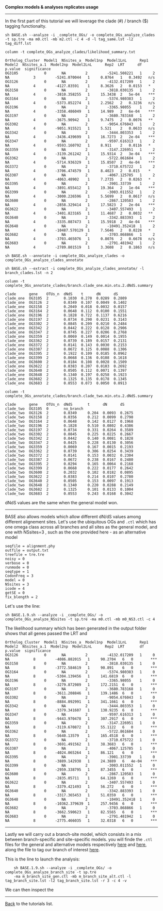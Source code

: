 **Complex models & analyses replicates usage**

---


In the first part of this tutorial we will leverage the clade (#) / branch ($) tagging functionalty.

```sh BASE.sh --analyze -i _complete_OGs/ -o complete_OGs_analyze_clades -t sp.tre -ma m0.ctl -mb m2.ctl -c 4 -d -l tag_same.lst -l2 tag_diff.lst```

```
column -t complete_OGs_analyze_clades/likelihood_summary.txt
```

```
Ortholog_Cluster  Model1  NSsites_a  Model1np  Model1LnL      Rep1  Model2  NSsites_a.1  Model2np  Model2LnL      Rep2  LRT      df  p.value  significance
OG3105            0       NA         2         -5241.508221   1     2       NA           3         -5241.070044   1     0.8764   1   0.3492   n/s
OG3126            0       NA         2         -4132.017209   1     2       NA           4         -4127.83591    1     8.3626   2   0.0153   *
OG3158            0       NA         2         -3818.030135   1     2       NA           4         -3810.358255   1     15.3438  2   5e-04    ***
OG3164            0       NA         2         -5374.980383   1     2       NA           4         -5373.852274   1     2.2562   2   0.3236   n/s
OG3196            0       NA         2         -3365.98055    1     2       NA           4         -3358.486049   1     14.989   2   6e-04    ***
OG3197            0       NA         2         -3680.783168   1     2       NA           4         -3675.90942    1     9.7475   2   0.0076   **
OG3302            0       NA         2         -9054.676043   1     2       NA           4         -9051.915521   1     5.521    2   0.0633   n/s
OG3342            0       NA         2         -3444.803353   1     2       NA           4         -3436.439699   1     16.7273  2   2e-04    ***
OG3347            0       NA         2         -9597.616313   1     2       NA           4         -9593.160792   1     8.911    2   0.0116   *
OG3359            0       NA         2         -3147.226951   1     2       NA           4         -3139.261242   1     15.9314  2   3e-04    ***
OG3362            0       NA         2         -5722.861684   1     2       NA           4         -5714.936329   1     15.8507  2   4e-04    ***
OG3372            0       NA         2         -3710.675722   1     2       NA           4         -3706.474579   1     8.4023   2   0.015    *
OG3387            0       NA         2         -4067.125785   1     2       NA           4         -4063.48902    1     7.2735   2   0.0263   *
OG3395            0       NA         2         -3901.33739    1     2       NA           4         -3891.655412   1     19.364   2   1e-04    ***
OG3399            0       NA         2         -3003.011552   1     2       NA           4         -3000.226596   1     5.5699   2   0.0617   n/s
OG3600            0       NA         2         -2867.120583   1     2       NA           4         -2858.329414   1     17.5823  2   2e-04    ***
OG3622            0       NA         2         -3407.557493   1     2       NA           4         -3401.823165   1     11.4687  2   0.0032   **
OG3640            0       NA         2         -3342.883393   1     2       NA           4         -3335.087473   1     15.5918  2   4e-04    ***
OG3648            0       NA         2         -10491.352418  1     2       NA           4         -10487.570129  1     7.5646   2   0.0228   *
OG3682            0       NA         2         -3703.868866   1     2       NA           4         -3703.465076   1     0.8076   2   0.6678   n/s
OG3683            0       NA         2         -2791.481942   1     2       NA           4         -2789.801519   1     3.3608   2   0.1863   n/s
```

```sh BASE.sh --annotate -i complete_OGs_analyze_clades -o complete_OGs_analyze_clades_annotate```

```sh BASE.sh --extract -i complete_OGs_analyze_clades_annotate/ -l branch_clades.lst -n 2```

```column -t complete_OGs_annotate_clades/branch.clade_one.min.otu.2.dNdS.summary```

```
clade      gene    OTUs_n  dNdS    t      dN      dS
clade_one  OG3105  2       0.1030  0.270  0.0289  0.2809
clade_one  OG3126  2       0.0349  0.107  0.0049  0.1402
clade_one  OG3158  2       0.2049  0.018  0.0032  0.0157
clade_one  OG3164  2       0.0648  0.112  0.0100  0.1551
clade_one  OG3196  2       0.1828  0.722  0.1137  0.6216
clade_one  OG3197  2       0.0734  0.290  0.0231  0.3143
clade_one  OG3302  2       0.0845  0.209  0.0210  0.2484
clade_one  OG3342  2       0.0442  0.222  0.0128  0.2906
clade_one  OG3347  2       0.0745  0.227  0.0206  0.2768
clade_one  OG3359  2       0.0069  0.149  0.0014  0.1955
clade_one  OG3362  2       0.0739  0.189  0.0157  0.2131
clade_one  OG3372  2       0.0141  0.143  0.0030  0.2153
clade_one  OG3387  2       0.0672  0.125  0.0088  0.1306
clade_one  OG3395  2       0.1922  0.109  0.0185  0.0962
clade_one  OG3399  2       0.0668  0.136  0.0108  0.1618
clade_one  OG3600  2       0.0184  0.108  0.0028  0.1509
clade_one  OG3622  2       0.0383  0.207  0.0103  0.2692
clade_one  OG3640  2       0.0505  0.112  0.0071  0.1397
clade_one  OG3648  2       0.1340  0.197  0.0258  0.1923
clade_one  OG3682  2       0.1325  0.135  0.0178  0.1345
clade_one  OG3683  2       0.0553  0.073  0.0050  0.0913
```

```column -t complete_OGs_annotate_clades/branch.clade_two.min.otu.2.dNdS.summary```

```
clade      gene    OTUs_n  dNdS       t      dN      dS
clade_two  OG3105  0       no_branch
clade_two  OG3126  2       0.0349     0.204  0.0093  0.2675
clade_two  OG3158  2       0.0356     0.212  0.0099  0.2790
clade_two  OG3164  2       0.0648     0.142  0.0127  0.1968
clade_two  OG3196  2       0.1828     0.510  0.0802  0.4386
clade_two  OG3197  2       0.0734     0.331  0.0264  0.3589
clade_two  OG3302  2       0.0845     0.225  0.0225  0.2667
clade_two  OG3342  2       0.0442     0.140  0.0081  0.1828
clade_two  OG3347  2       0.0425     0.228  0.0130  0.3056
clade_two  OG3359  2       0.0069     0.167  0.0015  0.2193
clade_two  OG3362  2       0.0739     0.306  0.0254  0.3439
clade_two  OG3372  2       0.0141     0.153  0.0032  0.2304
clade_two  OG3387  2       0.0672     0.238  0.0167  0.2480
clade_two  OG3395  2       0.0294     0.165  0.0064  0.2168
clade_two  OG3399  2       0.0668     0.222  0.0177  0.2642
clade_two  OG3600  2       0.2032     0.102  0.0182  0.0895
clade_two  OG3622  2       0.0383     0.214  0.0107  0.2780
clade_two  OG3640  2       0.0505     0.153  0.0097  0.1913
clade_two  OG3648  2       0.1340     0.220  0.0288  0.2149
clade_two  OG3682  2       0.1325     0.101  0.0133  0.1004
clade_two  OG3683  2       0.0553     0.243  0.0168  0.3042
```

dNdS values are the same when the general model won.

---

BASE also allows models which allow different dN/dS values among different alignement sites. 
Let's use the ubiquitous OGs and ```.ctl```  which has one omega class across all branches and all sites as the general model,
and one with NSsites=3 , such as the one provided here - as an alternative model

```
seqfile = alignment.phy
outfile = output.txt
treefile = tre.tre
noisy = 0
verbose = 0
runmode = 0
seqtype = 1
CodonFreq = 3
model = 0
NSsites = 3
icode = 4
getSE = 0
fix_blength = 2
```

Let's use the line:

```sh BASE.1.9.sh --analyze -i _complete_OGs/ -o complete_OGs_analyze_NSsites -t sp.tre -ma m0.ctl -mb m0_NS3.ctl -c 4```

The likelihood summary which has been generated in the output folder shows that all genes passed the LRT and 

```
Ortholog_Cluster  Model1  NSsites_a  Model1np  Model1LnL      Rep1  Model2  NSsites_a.1  Model2np  Model2LnL      Rep2  LRT       df  p.value  significance
OG3126            0       NA         2         -4132.017209   1     0       NA           8         -4086.882015   1     90.2704   6   0        ***
OG3158            0       NA         2         -3818.030135   1     0       NA           8         -3772.584619   1     90.891    6   0        ***
OG3164            0       NA         2         -5374.980383   1     0       NA           8         -5304.139456   1     141.6819  6   0        ***
OG3196            0       NA         2         -3365.98055    1     0       NA           8         -3279.872989   1     172.2151  6   0        ***
OG3197            0       NA         2         -3680.783168   1     0       NA           8         -3611.208846   1     139.1486  6   0        ***
OG3302            0       NA         2         -9054.676043   1     0       NA           8         -8884.092991   1     341.1661  6   0        ***
OG3342            0       NA         2         -3444.803353   1     0       NA           8         -3379.341607   1     130.9235  6   0        ***
OG3347            0       NA         2         -9597.616313   1     0       NA           8         -9443.970478   1     307.2917  6   0        ***
OG3359            0       NA         2         -3147.226951   1     0       NA           8         -3119.670872   1     55.1122   6   0        ***
OG3362            0       NA         2         -5722.861684   1     0       NA           8         -5640.13579    1     165.4518  6   0        ***
OG3372            0       NA         2         -3710.675722   1     0       NA           8         -3691.491562   1     38.3683   6   0        ***
OG3387            0       NA         2         -4067.125785   1     0       NA           8         -4024.065264   1     86.121    6   0        ***
OG3395            0       NA         2         -3901.33739    1     0       NA           8         -3889.142938   1     24.3889   6   4e-04    ***
OG3399            0       NA         2         -3003.011552   1     0       NA           8         -2959.338795   1     87.3455   6   0        ***
OG3600            0       NA         2         -2867.120583   1     0       NA           8         -2835.05711    1     64.1269   6   0        ***
OG3622            0       NA         2         -3407.557493   1     0       NA           8         -3379.421493   1     56.272    6   0        ***
OG3640            0       NA         2         -3342.883393   1     0       NA           8         -3317.365453   1     51.0359   6   0        ***
OG3648            0       NA         2         -10491.352418  1     0       NA           8         -10362.379639  1     257.9456  6   0        ***
OG3682            0       NA         2         -3703.868866   1     0       NA           8         -3662.590623   1     82.5565   6   0        ***
OG3683            0       NA         2         -2791.481942   1     0       NA           8         -2775.466035   1     32.0318   6   0        ***
```


---

Lastly we will carry out a branch-site model, which consists in a mix between branch-specific and site-specific models. you will finde the ```.ctl``` files for the
general and alternative models respectively [here](https://github.com/for-giobbe/BASE/blob/master/example/m_branch_site_gen.ctl) 
and [here](https://github.com/for-giobbe/BASE/blob/master/example/m_branch_site_alt.ctl), 
along the file to tag our branch of interest [here](https://github.com/for-giobbe/BASE/blob/master/example/tag_branch_site.lst). 

This is the line to launch the analysis:

```
    sh BASE.1.9.sh --analyze -i _complete_OGs/ -o complete_OGs_analyze_branch_site -t sp.tre 
    -ma m_branch_site_gen.ctl -mb m_branch_site_alt.ctl -l tag_branch_site.lst -l2 tag_branch_site.lst -r 3 -c 4 -v
```

We can then inspect the 

---

[Back](https://github.com/for-giobbe/BASE/blob/master/tutorial_0.md) to the tutorials list.
